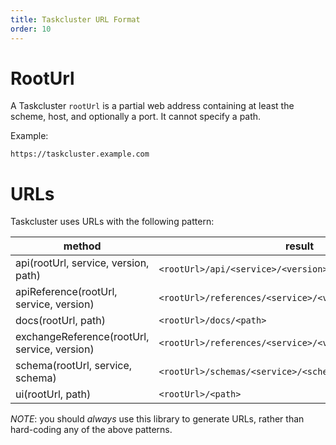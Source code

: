 ```yaml
---
title: Taskcluster URL Format
order: 10
---
```


# RootUrl

A Taskcluster `rootUrl` is a partial web address containing at least the scheme, host, and optionally a port. It cannot specify a path.

Example:

```
https://taskcluster.example.com
```

# URLs

Taskcluster uses URLs with the following pattern:

| method | result |
| --- | --- |
| api(rootUrl, service, version, path) | `<rootUrl>/api/<service>/<version>/<path>` |
| apiReference(rootUrl, service, version) | `<rootUrl>/references/<service>/<version>/api.json` |
| docs(rootUrl, path) | `<rootUrl>/docs/<path>` |
| exchangeReference(rootUrl, service, version) | `<rootUrl>/references/<service>/<version>/exchanges.json` |
| schema(rootUrl, service, schema) | `<rootUrl>/schemas/<service>/<schema>` |
| ui(rootUrl, path) | `<rootUrl>/<path>` |

*NOTE*: you should *always* use this library to generate URLs, rather than
hard-coding any of the above patterns.


